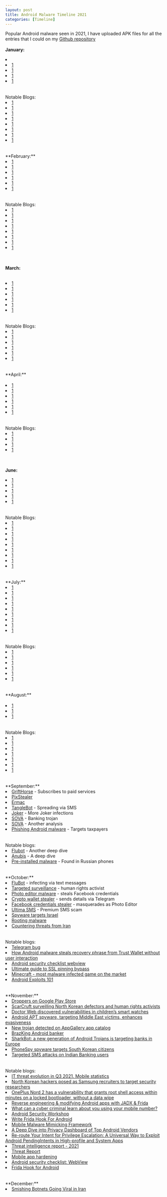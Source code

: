 ```yaml
---
layout: post
title: Android Malware Timeline 2021
categories: [Timeline]
---
```

Popular Android malware seen in 2021, I have uploaded APK files for all the entries that I could on my <a href="https://github.com/sk3ptre/AndroidMalware_2021">Github repository</a>
<br><br>
**January:**
<li><a href="malware"></a></li>
<li><a href="https://news.sophos.com/en-us/2021/01/12/new-android-spyware-targets-users-in-pakistan/">1</a></li>
<li><a href="https://research.checkpoint.com/2021/going-rogue-a-mastermind-behind-android-malware-returns-with-a-new-rat/">1</a></li>
<li><a href="https://www.humansecurity.com/blog/imitation-is-the-sincerest-form-of-fraudery?s=03">1</a></li>
<li><a href="http://translate.google.com/translate?hl=en&sl=auto&tl=en&u=https%3A%2F%2Fcert-agid.gov.it%2Fnews%2Foscorp-il-solito-malware-per-android%2F">1</a></li>
<br><br>
Notable Blogs:
<br>
<li><a href="https://github.com/anantshri/Android_Security">1</a></li>
<li><a href="https://medium.com/bugbountywriteup/how-to-use-ghidra-to-reverse-engineer-mobile-application-c2c89dc5b9aa">1</a></li>
<li><a href="https://secureitmania.medium.com/lets-know-how-i-have-explored-the-buried-secrets-in-react-native-application-6236728198f7">1</a></li>
<li><a href="https://blog.oversecured.com/Gaining-access-to-arbitrary-Content-Providers/">1</a></li>
<li><a href="https://github.com/mpast/mobileAudit">1</a></li>
<li><a href="https://medium.com/mitre-attack/mobile-attack-mitigating-android-abuse-50516fb7de85">1</a></li>
<li><a href="https://www.expressvpn.com/digital-security-lab/investigation-xoth">1</a></li>
<li><a href="https://www.hackingarticles.in/android-penetration-testing-frida/'">1</a></li>
<br><br>
**February:**
<br>
<li><a href="https://blog.netlab.360.com/matryosh-botnet-is-spreading-en/">1</a></li>
<li><a href="https://cryptax.medium.com/an-apparently-benign-app-distribution-scheme-which-has-all-it-takes-to-turn-very-ugly-f733be528535">1</a></li>
<li><a href="https://blog.malwarebytes.com/android/2021/02/barcode-scanner-app-on-google-play-infects-10-million-users-with-one-update/">1</a></li>
<li><a href="https://research.checkpoint.com/2021/domestic-kitten-an-inside-look-at-the-iranian-surveillance-operations/">1</a></li>
<li><a href="https://blog.talosintelligence.com/2021/02/kasablanka-lodarat.html">1</a></li>
<li><a href="https://blog.lookout.com/lookout-discovers-novel-confucius-apt-android-spyware-linked-to-india-pakistan-conflict">1</a></li>
<br><br>
Notable Blogs:
<br>
<li><a href="https://rloura.wordpress.com/2020/12/04/reversing-flutter-for-android-wip/">1</a></li>
<li><a href="https://security.googleblog.com/2021/01/data-driven-security-hardening-in.html">1</a></li>
<li><a href="https://medium.com/mobis3c/insecure-data-storage-clear-text-storage-of-sensitive-information-hard-coded-strings-fb7b056c0d0">1</a></li>
<li><a href="https://www.shielder.it/blog/2021/02/hunting-for-bugs-in-telegrams-animated-stickers-remote-attack-surface/">1</a></li>
<li><a href="https://theori.io/research/korean/analyzing-clubhouse/">1</a></li>
<li><a href="https://youtu.be/Ft3H-3J67UE">1</a></li>
<li><a href="https://www.klmlabs.co/blog/club-house-observations-th5x8">1</a></li>
<li><a href="https://corellium.com/blog/android-frida-finding-hooks">1</a></li>
<br><br>

**March:**
<br><br>
<li><a href="https://raw.githubusercontent.com/prodaft/malware-ioc/master/FluBot/FluBot.pdf">1</a></li>
<li><a href="https://research.checkpoint.com/2021/clast82-a-new-dropper-on-google-play-dropping-the-alienbot-banker-and-mrat/">1</a></li>
<li><a href="https://medium.com/csis-techblog/the-brief-glory-of-cabassous-flubot-a-private-android-banking-botnet-bc2ed7917027">1</a></li>
<li><a href="https://blog.avast.com/fleeceware-apps-on-mobile-app-stores-avast">1</a></li>
<li><a href="https://blog.zimperium.com/new-advanced-android-malware-posing-as-system-update/">1</a></li>
<li><a href="https://cryptax.medium.com/android-flubot-preparing-for-a-new-campaign-2f7563fc6c06">1</a></li>
<br><br>
Notable Blogs:
<br>
<li><a href="https://github.com/dwisiswant0/apkleaks">1</a></li>
<li><a href="https://therecord.media/police-shut-down-android-app-that-transformed-smartphones-into-proxies/">1</a></li>
<li><a href="https://braincoke.fr/blog/2021/03/android-reverse-engineering-for-beginners-dexcalibur/">1</a></li>
<li><a href="https://valsamaras.medium.com/tapjacking-attacks-a-thorough-guide-2cd6486d0fc9">1</a></li>
<li><a href="https://citizenlab.ca/2021/03/tiktok-vs-douyin-security-privacy-analysis/">1</a></li>
<li><a href="https://github.com/androidmalware/android_hid">1</a></li>
<br><br>
**April:**
<br><br>
<li><a href="https://blog.malwarebytes.com/android/2021/04/pre-installed-auto-installer-threat-found-on-android-mobile-devices-in-germany/">1</a></li>
<li><a href="https://news.drweb.com/show/?i=14182">1</a></li>
<li><a href="https://research.checkpoint.com/2021/new-wormable-android-malware-spreads-by-creating-auto-replies-to-messages-in-whatsapp/">1</a></li>
<li><a href="https://news.drweb.com/show/?i=14188&lng=en">1</a></li>
<li><a href="https://www.mcafee.com/blogs/other-blogs/mcafee-labs/brata-keeps-sneaking-into-google-play-now-targeting-usa-and-spain/ ">1</a></li>
<li><a href="https://www.mcafee.com/blogs/other-blogs/mcafee-labs/clever-billing-fraud-applications-on-google-play-etinu/">1</a></li>
<br><br>
Notable Blogs:
<br>
<li><a href="https://odysee.com/@androidmalware:2/adbCommands:9">1</a></li>
<li><a href="https://youtu.be/Mek9DMGy8os">1</a></li>
<li><a href="https://valsamaras.medium.com/tapjacking-attacks-a-thorough-guide-last-part-3-f19614314b7">1</a></li>
<li><a href="https://blog.nviso.eu/2021/04/19/how-to-analyze-mobile-malware-a-cabassous-flubot-case-study/">1</a></li>

<br><br>
**June:**
<br>
<li><a href="https://labs.bitdefender.com/2021/06/threat-actors-use-mockups-of-popular-apps-to-spread-teabot-and-flubot-malware-on-android/">1</a></li>
<li><a href="https://labs.k7computing.com/?p=22407&s=03">1</a></li>
<li><a href="https://securityblog.switch.ch/2021/06/19/android-flubot-enters-switzerland/">1</a></li>
<li><a href="https://blogs.quickheal.com/google-play-store-applications-laced-with-joker-malware-yet-again/">1</a></li>
<li><a href="https://arxiv.org/pdf/2106.09218.pdf">1</a></li>
<br><br>
Notable Blogs:
<br>
<li><a href="https://bugs.chromium.org/p/apvi/issues/detail?id=46&q=&can=1">1</a></li>
<li><a href="https://cobalt.io/blog/getting-started-with-android-application-security-6f20b76d795b">1</a></li>
<li><a href="https://arxiv.org/pdf/2106.05756.pdf">1</a></li>
<li><a href="https://yajin.org/papers/sp21_happer.pdf">1</a></li>
<li><a href="https://blog.oversecured.com/Why-dynamic-code-loading-could-be-dangerous-for-your-apps-a-Google-example/">1</a></li>
<li><a href="https://cmrodriguez.me/blog/hpandro-1/">1</a></li>
<li><a href="https://blog.yeswehack.com/yeswerhackers/bug-bounty-android-setup-genymotion-environment-apk-analysis/">1</a></li>
<li><a href="https://www.xda-developers.com/smartphones-nfc-point-of-sale-atm-hack/">1</a></li>
<li><a href="https://ninjutsu-blog.github.io/2021/06/27/How-to-setup-Ninjutsu-Android-Penetration-Testing-Environment/">1</a></li>
<br><br>
**July:**
<li><a href="https://news.drweb.com/show/?i=14244&lng=en&c=5">1</a></li>
<li><a href="https://labs.k7computing.com/?p=22537">1</a></li>
<li><a href="https://blog.lookout.com/lookout-unearths-android-crypto-mining-scams">1</a></li>
<li><a href="https://www.welivesecurity.com/2021/07/20/url-shortener-services-android-malware-banking-sms-trojans/">1</a></li>
<li><a href="https://www.zscaler.com/blogs/security-research/joker-joking-google-play">1</a></li>
<li><a href="https://www.trendmicro.com/en_us/research/21/g/strongpity-apt-group-deploys-android-malware-for-the-first-time.html">1</a></li>
<li><a href="https://threatfabric.com/blogs/vultur-v-for-vnc.html">1</a></li>
<li><a href="https://github.com/cynychwr/android-malware/tree/main/samples/Backdoor/com.gmrdc.keep">1</a></li>
<li><a href="https://www.cleafy.com/cleafy-labs/ubel-oscorp-evolution">1</a></li>
<br><br>
Notable Blogs:
<br>
<li><a href="https://secureitmania.medium.com/genymotion-xposed-inspeckage-89f0c8decba7">1</a></li>
<li><a href="https://rewanthtammana.com/damn-vulnerable-bank/index.html">1</a></li>
<li><a href="https://cryptax.medium.com/investigating-android-malware-with-pithus-17d2143cc528">1</a></li>
<li><a href="https://docs.google.com/presentation/d/1BktWJ91ill5iI_-ENzh2Uq14BGIHxxpONzNYybYJIC4/edit#slide=id.p">1</a></li>
<li><a href="https://www.amnesty.org/en/latest/research/2021/07/forensic-methodology-report-how-to-catch-nso-groups-pegasus/">1</a></li>
<li><a href="https://media.defense.gov/2021/Jul/29/2002815141/-1/-1/0/CSI_SECURING_WIRELESS_DEVICES_IN_PUBLIC.PDF">1</a></li>
<br><br>
**August:**
<br><br>
<li><a href="https://media.defense.gov/2021/Jul/29/2002815141/-1/-1/0/CSI_SECURING_WIRELESS_DEVICES_IN_PUBLIC.PDF">1</a></li>
<li><a href="https://blog.cyble.com/2021/08/10/bahamut-threat-group-targeting-users-through-phishing-campaign/">1</a></li>
<li><a href="https://securelist.com/triada-trojan-in-whatsapp-mod/103679/">1</a></li>
<br><br>
Notable Blogs:
<br>
<li><a href="https://cmrodriguez.me/blog/hpandro-5/">1</a></li>
<li><a href="https://github.com/Ralireza/Android-Security-Teryaagh">1</a></li>
<li><a href="https://valsamaras.medium.com/the-application-sandbox-9abd09a5c6da">1</a></li>
<li><a href="https://0x00sec.org/t/reversing-actionspy-android-malware/26537">1</a></li>
<li><a href="https://blog.oversecured.com/Common-mistakes-when-using-permissions-in-Android/">1</a></li>
<li><a href="https://citizenlab.ca/2021/08/bahrain-hacks-activists-with-nso-group-zero-click-iphone-exploits/">1</a></li>
<li><a href="https://cmrodriguez.me/blog/hpandro-6/">1</a></li>
<br><br>
**September:**
<br>
<li><a href="https://blog.zimperium.com/grifthorse-android-trojan-steals-millions-from-over-10-million-victims-globally/">GriftHorse</a> - Subscribes to paid services</li>
<li><a href="https://research.checkpoint.com/2021/pixstealer-a-new-wave-of-android-banking-trojans-abusing-accessibility-services/">PixStealer</a></li>
<li><a href="https://www.threatfabric.com/blogs/ermac-another-cerberus-reborn.html">Ermac</a></li>
<li><a href="https://www.proofpoint.com/us/blog/threat-insight/mobile-malware-tanglebot-untangled">TangleBot</a> - Spreading via SMS</li>
<li><a href="https://labs.k7computing.com/index.php/joker-unleashes-itself-again-on-google-play-store/">Joker</a> - More Joker infections</li>
<li><a href="https://www.threatfabric.com/blogs/sova-new-trojan-with-fowl-intentions.html">SOVA</a> - Banking trojan</li>
<li><a href="https://blog.cyble.com/2021/09/14/deep-dive-analysis-of-s-o-v-a-android-banking-trojan/">SOVA</a> - Another analysis</li>
<li><a href="https://www.mcafee.com/blogs/other-blogs/mcafee-labs/phishing-android-malware-targets-taxpayers-in-india">Phishing Android malware</a> - Targets taxpayers</li>
<br><br>
Notable blogs:
<li><a href="https://www.telekom.com/en/blog/group/article/flubot-under-the-microscope-636368">Flubot</a> - Another deep dive</li>
<li><a href="https://0x1c3n.tech/anubis-android-malware-analysis">Anubis</a> - A deep dive</li>
<li><a href="https://habr.com/ru/post/575626/">Pre-installed malware</a> - Found in Russian phones</li>
<br><br>
**October:**
<br>
<li><a href="https://www.cert.govt.nz/individuals/news-and-events/parcel-delivery-text-message-infecting-android-phones/">FluBot</a> - infecting via text messages</li>
<li><a href="https://www.amnesty.org/en/documents/afr57/4756/2021/en/">Targeted surveillance</a> - human rights activist</li>
<li><a href="https://twitter.com/sh1shk0va/status/1447540805275635723">Photo editor malware</a> - steals Facebook credentials</li>
<li><a href="https://twitter.com/alberto__segura/status/1448170494210068486">Crypto wallet stealer</a> - sends details via Telegram</li>
<li><a href="https://www.bleepingcomputer.com/news/security/photo-editor-android-app-still-sitting-on-google-play-store-is-malware/">Facebook credentials stealer</a> - masquerades as Photo Editor</li>
<li><a href="https://blog.avast.com/premium-sms-scam-apps-on-play-store-avast">Ultima SMS</a> - Premium SMS scam</li>
<li><a href="https://www.bleepingcomputer.com/news/security/android-spyware-apps-target-israel-in-three-year-long-campaign/">Spyware targets Israel</a></li>
<li><a href="https://blog.lookout.com/lookout-discovers-global-rooting-malware-campaign">Rooting malware</a></li>
<li><a href="https://blog.google/threat-analysis-group/countering-threats-iran/">Countering threats from Iran</a></li>
<br><br>
Notable blogs:
<li><a href="https://arstechnica.com/information-technology/2021/10/researcher-refuses-telegrams-bounty-award-discloses-auto-delete-bug/">Telegram bug</a></li>
<li><a href="https://www.youtube.com/watch?v=cI9GbhspMYY">How Android malware steals recovery phrase from Trust Wallet without user interaction</a></li>
<li><a href="https://blog.oversecured.com/Android-security-checklist-webview/">Android security checklist webview</a></li>
<li><a href="https://redhuntlabs.com/wp-content/uploads/2021/10/Ultimate-Guide-to-SSL-Pinning-Bypass-RedHunt-Labs-Attack-Surface-Management.pdf">Ultimate guide to SSL pinning bypass</a></li>
<li><a href="https://atlasvpn.com/blog/minecraft-most-malware-infected-game-on-the-market-with-228k-users-affected">Minecraft - most malware infected game on the market </a></li>
<li><a href="https://www.youtube.com/watch?v=squuwVQiPgg">Android Exploits 101</a></li>
<br><br>
**November:**
<br>
<li><a href="https://threatfabric.com/blogs/deceive-the-heavens-to-cross-the-sea.html">Droppers on Google Play Store</a></li>
<li><a href="https://securelist.com/scarcruft-surveilling-north-korean-defectors-and-human-rights-activists/105074/">ScarCruft surveilling North Korean defectors and human rights activists</a></li>
<li><a href="https://news.drweb.com/show/?i=14350&lng=en&c=5">Doctor Web discovered vulnerabilities in children’s smart watches</a></li>
<li><a href="https://news.sophos.com/en-us/2021/11/23/android-apt-spyware-targeting-middle-east-victims-improves-its-capabilities/">Android APT spyware, targeting Middle East victims, enhances evasiveness</a></li>
<li><a href="https://news.drweb.com/show/?i=14360&lng=en&c=5">New trojan detected on AppGallery app catalog</a></li>
<li><a href="https://securityintelligence.com/posts/brazking-android-malware-upgraded-targeting-brazilian-banks/">BrazKing Android banker</a></li>
<li><a href="https://www.cleafy.com/cleafy-labs/sharkbot-a-new-generation-of-android-trojan-is-targeting-banks-in-europe">SharkBot: a new generation of Android Trojans is targeting banks in Europe</a></li>
<li><a href="https://blog.zimperium.com/phonespy-the-app-based-cyberattack-snooping-south-korean-citizens/">PhoneSpy spyware targets South Korean citizens</a></li>
<li><a href="https://labs.k7computing.com/index.php/targeted-smishing-attacks-on-indian-banking-users/">Targeted SMS attacks on Indian Banking users</a></li>
<br><br>
Notable blogs:
<li><a href="https://securelist.com/it-threat-evolution-in-q3-2021-mobile-statistics/105020/">IT threat evolution in Q3 2021. Mobile statistics</a></li>
<li><a href="https://therecord.media/north-korean-hackers-posed-as-samsung-recruiters-to-target-security-researchers/">North Korean hackers posed as Samsung recruiters to target security researchers</a></li>
<li><a href="https://www.xda-developers.com/oneplus-nord-2-vulnerability-root-shell/">OnePlus Nord 2 has a vulnerability that grants root shell access within minutes on a locked bootloader, without a data wipe</a></li>
<li><a href="https://httptoolkit.tech/blog/android-reverse-engineering/">Reverse engineering & modifying Android apps with JADX & Frida</a></li>
<li><a href="https://www.proofpoint.com/us/blog/email-and-cloud-threats/what-can-cyber-criminal-learn-about-you-using-your-mobile-number">What can a cyber criminal learn about you using your mobile number?</a></li>
<li><a href="https://valsamaras.medium.com/android-security-workshop-5eadeb50fba">Android Security Workshop</a></li>
<li><a href="https://github.com/cyberheartmi9/Frida-Guide/blob/main/Frida%20Guide/Frida%20Guide.md">Write Frida Hook For Android</a></li>
<li><a href="https://maxkersten.nl/wp-content/uploads/2021/11/BHEU21_m3.pdf">Mobile Malware Mimicking
Framework</a></li>
<li><a href="https://www.blackhat.com/eu-21/briefings/schedule/index.html#a-deep-dive-into-privacy-dashboard-of-top-android-vendors-24791">A Deep Dive into Privacy Dashboard of Top Android Vendors</a></li>
<li><a href="https://www.blackhat.com/eu-21/briefings/schedule/index.html#re-route-your-intent-for-privilege-escalation-a-universal-way-to-exploit-android-pendingintents-in-high-profile-and-system-apps-24340">Re-route Your Intent for Privilege Escalation: A Universal Way to Exploit Android PendingIntents in High-profile and System Apps</a></li>
<li><a href="https://onestore.nokia.com/asset/210870">Threat intelligence report - 2021</a></li>
<li><a href="https://www.sophos.com/en-us/medialibrary/pdfs/technical-papers/sophos-2022-threat-report.pdf">Threat Report</a></li>
<li><a href="https://github.com/su-vikas/Presentations/blob/main/Sincon2021.MobileAppHardeningRE.pdf">Mobile app hardening</a></li>
<li><a href="https://blog.oversecured.com/Android-security-checklist-webview/">Android security checklist: WebView</a></li>
<li><a href="https://github.com/cyberheartmi9/Frida-Guide/blob/main/Frida%20Guide/Frida%20Guide.md">Frida Hook for Android</a></li>
<br><br>
**December:**
<br>
<li><a href="https://research.checkpoint.com/2021/smishing-botnets-going-viral-in-iran/">Smishing Botnets Going Viral in Iran</a></li>

<br><br><br>
